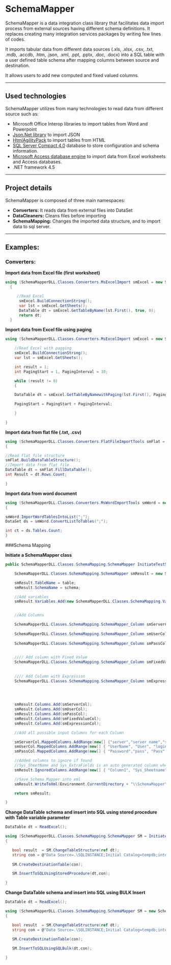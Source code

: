 # SchemaMapper

SchemaMapper is a data integration class library that facilitates data import process from external sources having different schema definitions. It replaces creating many integration services packages by writing few lines of codes.

It imports tabular data from different data sources (.xls, .xlsx, .csv, .txt, .mdb, .accdb, .htm, .json, .xml, .ppt, .pptx, .doc, .docx) into a SQL table with a user defined table schema after mapping columns between source and destination.

It allows users to add new computed and fixed valued columns.

------------------------

## Used technologies

SchemaMapper utilizes from many technologies to read data from different source such as:

- Microsoft Office Interop libraries to import tables from Word and Powerpoint
- [Json.Net library](https://www.newtonsoft.com/json/help/html/Introduction.htm) to import JSON
- [HtmlAgilityPack](https://html-agility-pack.net/) to import tables from HTML
- [SQL Server Compact 4.0](https://www.microsoft.com/en-us/download/details.aspx?id=17876) database to store configuration and schema information.
- [Microsoft Access database engine](https://www.microsoft.com/en-us/download/details.aspx?id=13255) to import data from Excel worksheets and Access databases. 
- .NET framework 4.5

------------------------

## Project details

SchemaMapper is composed of three main namespaces:

- **Converters:**  It reads data from external files into DataSet
- **DataCleaners:** Cleans files before importing
- **SchemaMapping:** Changes the imported data structure, and to import data to sql server.

-------------------------

## Examples:

### Converters:

**Import data from Excel file (first worksheet)**

```cs
using (SchemaMapperDLL.Classes.Converters.MsExcelImport smExcel = new SchemaMapperDLL.Classes.Converters.MsExcelImport(@"U:\Passwords.xlsx","",false))
  {

	 //Read Excel
	  smExcel.BuildConnectionString();
	  var lst = smExcel.GetSheets();
	  DataTable dt = smExcel.GetTableByName(lst.First(), true, 0);
	  return dt;
  }
```

**Import data from Excel file using paging**

```cs
using (SchemaMapperDLL.Classes.Converters.MsExcelImport smExcel = new SchemaMapperDLL.Classes.Converters.MsExcelImport(@"U:\Passwords.xlsx", "", false)){

	//Read Excel with pagging
	smExcel.BuildConnectionString();
	var lst = smExcel.GetSheets();

	int result = 1;
	int PagingStart = 1, PagingInterval = 10;

	while (result != 0)
	{

	DataTable dt = smExcel.GetTableByNamewithPaging(lst.First(), PagingStart, PagingInterval, out result, true, 0);

	PagingStart = PagingStart + PagingInterval;

	}

}
```

**Import data from flat file (.txt, .csv)**

```cs
using (SchemaMapperDLL.Classes.Converters.FlatFileImportTools smFlat = new SchemaMapperDLL.Classes.Converters.FlatFileImportTools(@"U:\Passwords.csv",true,0))
{

//Read flat file structure
smFlat.BuildDataTableStructure();
//Import data from flat file
DataTable dt = smFlat.FillDataTable();
int Result = dt.Rows.Count;

}
```

**Import data from word document**

```cs
using (SchemaMapperDLL.Classes.Converters.MsWordImportTools smWord = new SchemaMapperDLL.Classes.Converters.MsWordImportTools(@"U:\DocumentTable.docx", true, 0))
{

smWord.ImportWordTablesIntoList(";");
DataSet ds = smWord.ConvertListToTables(";");

int ct = ds.Tables.Count;
}
```

###Schema Mapping

**Initiate a SchemaMapper class**

```cs
public SchemaMapperDLL.Classes.SchemaMapping.SchemaMapper InitiateTestSchemaMapper(string schema, string table){

	SchemaMapperDLL.Classes.SchemaMapping.SchemaMapper smResult = new SchemaMapperDLL.Classes.SchemaMapping.SchemaMapper();

	smResult.TableName = table;
	smResult.SchemaName = schema;

	//Add variables
	smResult.Variables.Add(new SchemaMapperDLL.Classes.SchemaMapping.Variable("@Today", DateTime.Now.ToString("yyyy-MM-dd HH:mm:ss")));


	//Add Columns

	SchemaMapperDLL.Classes.SchemaMapping.SchemaMapper_Column smServerCol = new SchemaMapperDLL.Classes.SchemaMapping.SchemaMapper_Column("Server_Name",
																															 SchemaMapperDLL.Classes.SchemaMapping.SchemaMapper_Column.ColumnDataType.Text);
	SchemaMapperDLL.Classes.SchemaMapping.SchemaMapper_Column smUserCol = new SchemaMapperDLL.Classes.SchemaMapping.SchemaMapper_Column("User_Name",
																															 SchemaMapperDLL.Classes.SchemaMapping.SchemaMapper_Column.ColumnDataType.Text);
	SchemaMapperDLL.Classes.SchemaMapping.SchemaMapper_Column smPassCol = new SchemaMapperDLL.Classes.SchemaMapping.SchemaMapper_Column("Password",
																															 SchemaMapperDLL.Classes.SchemaMapping.SchemaMapper_Column.ColumnDataType.Text);

	//// Add column with Fixed Value
	SchemaMapperDLL.Classes.SchemaMapping.SchemaMapper_Column smFixedValueCol = new SchemaMapperDLL.Classes.SchemaMapping.SchemaMapper_Column("AddedDate",
																															SchemaMapperDLL.Classes.SchemaMapping.SchemaMapper_Column.ColumnDataType.Text,
																															"@Today");
	//// Add Column with Expression
	SchemaMapperDLL.Classes.SchemaMapping.SchemaMapper_Column smExpressionCol = new SchemaMapperDLL.Classes.SchemaMapping.SchemaMapper_Column("UserAndPassword", 
																															SchemaMapperDLL.Classes.SchemaMapping.SchemaMapper_Column.ColumnDataType.Text, 
																															true, 
																															"[User_Name] + '|' + [Password]");

	smResult.Columns.Add(smServerCol);
	smResult.Columns.Add(smUserCol);
	smResult.Columns.Add(smPassCol);
	smResult.Columns.Add(smFixedValueCol);
	smResult.Columns.Add(smExpressionCol);

	//Add all possible input Columns for each Column

	smServerCol.MappedColumns.AddRange(new[] {"server","server name","servername","Server","Server Name","ServerName"});
	smUserCol.MappedColumns.AddRange(new[] { "UserName", "User", "login", "Login", "User name" });
	smPassCol.MappedColumns.AddRange(new[] { "Password","pass", "Pass", "password" });

	//Added columns to ignore if found
	//Sys_SheetName and Sys_ExtraFields is an auto generated column when reading Excel file
	smResult.IgnoredColumns.AddRange(new[] { "Column1", "Sys_Sheetname", "Sys_ExtraFields", "Center Name" });

	//Save Schema Mapper into xml
	smResult.WriteToXml(Environment.CurrentDirectory + "\\SchemaMapper\\1.xml",true);

	return smResult;

}
```

**Change DataTable schema and insert into SQL using stored procedure with Table variable parameter**


```cs
DataTable dt = ReadExcel();

using (SchemaMapperDLL.Classes.SchemaMapping.SchemaMapper SM = InitiateTestSchemaMapper("dbo","PasswordsTable"))
{

   bool result  = SM.ChangeTableStructure(ref dt);
   string con = @"Data Source=.\SQLINSTANCE;Initial Catalog=tempdb;integrated security=SSPI;";
 
   SM.CreateDestinationTable(con);

   SM.InsertToSQLUsingStoredProcedure(dt,con);

}

```
**Change DataTable schema and insert into SQL using BULK Insert**

```cs
DataTable dt = ReadExcel();

using (SchemaMapperDLL.Classes.SchemaMapping.SchemaMapper SM = new SchemaMapperDLL.Classes.SchemaMapping.SchemaMapper(Environment.CurrentDirectory + "\\SchemaMapper\\1.xml"))
{

   bool result  = SM.ChangeTableStructure(ref dt);
   string con = @"Data Source=.\SQLINSTANCE;Initial Catalog=tempdb;integrated security=SSPI;";
 
   SM.CreateDestinationTable(con);

   SM.InsertToSQLUsingSQLBulk(dt,con);

}
```
